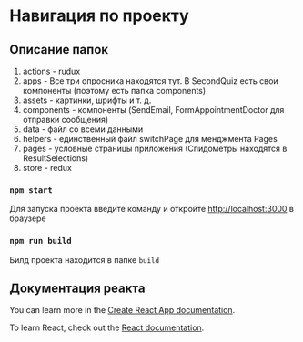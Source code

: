 # Навигация по проекту

## Описание папок

1. actions - rudux
2. apps - Все три опросника находятся тут. В SecondQuiz есть свои компоненты (поэтому есть папка components)
3. assets - картинки, шрифты и т. д.
4. components - компоненты (SendEmail, FormAppointmentDoctor для отправки сообщения)
5. data - файл со всеми данными
6. helpers - единственный файл switchPage для менджмента Pages
7. pages - условные страницы приложения (Спидометры находятся в ResultSelections)
8. store - redux

### `npm start`

Для запуска проекта введите команду и откройте [http://localhost:3000](http://localhost:3000) в браузере

### `npm run build`

Билд проекта находится в папке `build`

## Документация реакта

You can learn more in the [Create React App documentation](https://facebook.github.io/create-react-app/docs/getting-started).

To learn React, check out the [React documentation](https://reactjs.org/).
